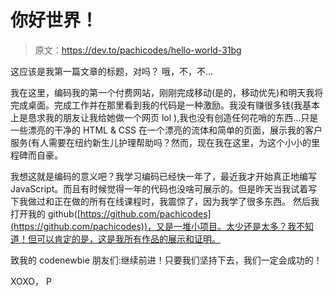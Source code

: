 # 你好世界！

> 原文：<https://dev.to/pachicodes/hello-world-31bg>

这应该是我第一篇文章的标题，对吗？
哦，不，不...

我在这里，编码我的第一个付费网站，刚刚完成移动(是的，移动优先)和明天我将完成桌面。完成工作并在那里看到我的代码是一种激励。我没有赚很多钱(我基本上是恳求我的朋友让我给她做一个网页 lol ),我也没有创造任何花哨的东西...只是一些漂亮的干净的 HTML & CSS 在一个漂亮的流体和简单的页面，展示我的客户服务(有人需要在纽约新生儿护理帮助吗？然而，现在我在这里，为这个小小的里程碑而自豪。

我想这就是编码的意义吧？我学习编码已经快一年了，最近我才开始真正地编写 JavaScript。而且有时候觉得一年的代码也没啥可展示的。但是昨天当我试着写下我做过和正在做的所有在线课程时，我震惊了，因为我学了很多东西。
然后我打开我的 github([https://github.com/pachicodes](https://github.com/pachicodes))，又是一堆小项目。太少还是太多？我不知道！但可以肯定的是，这是我所有作品的展示和证明。

致我的 codenewbie 朋友们:继续前进！只要我们坚持下去，我们一定会成功的！

XOXO，
P